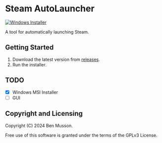 # Steam AutoLauncher

[![Windows Installer](https://github.com/benmusson/SteamAutoLauncher/actions/workflows/msi.yml/badge.svg)](https://github.com/benmusson/SteamAutoLauncher/actions/workflows/msi.yml)

A tool for automatically launching Steam.

## Getting Started
1. Download the latest version from [releases].
2. Run the installer.

## TODO

- [X] Windows MSI Installer
- [ ] GUI

## Copyright and Licensing

Copyright (C) 2024 Ben Musson.

Free use of this software is granted under the terms of the GPLv3 License.

[SteamAutoLauncher]: https://github.com/benmusson/SteamAutoLauncher
[releases]: https://github.com/benmusson/SteamAutoLauncher/releases
